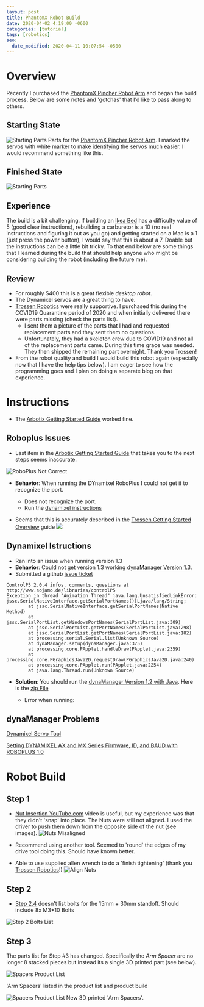 ```yaml
---
layout: post
title: PhantomX Robot Build
date: 2020-04-02 4:19:00 -0600
categories: [tutorial]
tags: [robotics]
seo:
  date_modified: 2020-04-11 10:07:54 -0500
---
```


# Overview

Recently I purchased the [PhantomX Pincher Robot Arm](https://www.trossenrobotics.com/p/PhantomX-Pincher-Robot-Arm.aspx) and began the build process. Below are some notes and 'gotchas' that I'd like to pass along to others.

## Starting State

![Starting Parts](/assets/img/post_images/PhantomX-Build/StartingParts.jpg)
Parts for the [PhantomX Pincher Robot Arm](https://www.trossenrobotics.com/p/PhantomX-Pincher-Robot-Arm.aspx). I marked the servos with white marker to make identifying the servos much easier. I would recommend something like this.

## Finished State

![Starting Parts](/assets/img/post_images/PhantomX-Build/FinishedPhanomXRobot.jpg)

## Experience

The build is a bit challenging. If building an [Ikea Bed](https://www.ikea.com/us/en/p/brimnes-bed-frame-with-storage-headboard-black-luroey-s79129608/) has a difficulty value of 5 (good clear instructions),  rebuilding a carburetor is a 10 (no real instructions and figuring it out as you go) and getting started on a Mac is a 1 (just press the power button), I would say that this is about a 7. Doable but the instructions can be a little bit tricky. To that end below are some things that I learned during the build that should help anyone who might be considering building the robot (including the future me).

## Review

* For roughly $400 this is a great flexible *desktop robot*. 
* The Dynamixel servos are a great thing to have. 
* [Trossen Robotics](https://www.trossenrobotics.com/) were really supportive. I purchased this during the COVID19 Quarantine period of 2020 and when initially delivered there were parts missing (check the parts list). 
  * I sent them a picture of the parts that I had and requested replacement parts and they sent them no questions.
  * Unfortunately, they had a skeleton crew due to COVID19 and not all of the replacement parts came. During this time grace was needed. They then shipped the remaining part overnight. Thank you Trossen!
* From the robot quality and build I would build this robot again (especially now that I have the help tips below). I am eager to see how the programming goes and I plan on doing a separate blog on that experience.


# Instructions

* The [Arbotix Getting Started Guide](https://learn.trossenrobotics.com/arbotix/7-arbotix-quick-start-guide) worked fine.

## Roboplus Issues

* Last item in the [Arbotix Getting Started Guide](https://learn.trossenrobotics.com/arbotix/7-arbotix-quick-start-guide) that takes you to the next steps seems inaccurate.

![RoboPlus Not Correct](/assets/img/post_images/PhantomX-Build/Dynamixel-Robopus-Not-Correct.jpg)

* **Behavior**: When running the DYnamixel RoboPlus I could not get it to recognize the port. 
    * Does not recognize the port.
    * Run the [dynamixel instructions](https://learn.trossenrobotics.com/index.php/getting-started-with-the-arbotix/1-using-the-tr-dynamixel-servo-tool#&panel1-1)

* Seems that this is accurately described in the  [Trossen Getting Started Overview](https://learn.trossenrobotics.com/) guide
![](/assets/img/post_images/PhantomX-Build/Dynamixel-ID-Guide.jpg)

## Dynamixel Istructions
* Ran into an issue when running version 1.3
* **Behavior**: Could not get version 1.3 working [dynaManager Version 1.3](https://github.com/Interbotix/dynaManager/releases/tag/1.3).
* Submitted a github [issue ticket](https://github.com/Interbotix/dynaManager/issues/2)

```
ControlP5 2.0.4 infos, comments, questions at http://www.sojamo.de/libraries/controlP5
Exception in thread "Animation Thread" java.lang.UnsatisfiedLinkError: jssc.SerialNativeInterface.getSerialPortNames()[Ljava/lang/String;
        at jssc.SerialNativeInterface.getSerialPortNames(Native Method)
        at jssc.SerialPortList.getWindowsPortNames(SerialPortList.java:309)
        at jssc.SerialPortList.getPortNames(SerialPortList.java:298)
        at jssc.SerialPortList.getPortNames(SerialPortList.java:182)
        at processing.serial.Serial.list(Unknown Source)
        at dynaManager.setup(dynaManager.java:375)
        at processing.core.PApplet.handleDraw(PApplet.java:2359)
        at processing.core.PGraphicsJava2D.requestDraw(PGraphicsJava2D.java:240)
        at processing.core.PApplet.run(PApplet.java:2254)
        at java.lang.Thread.run(Unknown Source)
```

* **Solution**: You should run the [dynaManager Version 1.2 with Java](https://github.com/Interbotix/dynaManager/releases/tag/1.2). Here is the [zip File](https://github.com/Interbotix/dynaManager/releases/download/1.2/dynaManager_windows_with_java.zip)


    
    * Error when running: 



## dynaManager Problems





[Dynamixel Servo Tool](https://learn.trossenrobotics.com/index.php/getting-started-with-the-arbotix/1-using-the-tr-dynamixel-servo-tool#&panel1-1)

[Setting DYNAMIXEL AX and MX Series Firmware, ID, and BAUD with ROBOPLUS 1.0](https://learn.trossenrobotics.com/projects/194-setting-dynamixel-ax-and-mx-series-firmware-id-and-baud-with-roboplus-1-0.html)

# Robot Build

## Step 1
* [Nut Insertion YouTube.com](https://youtu.be/o0JtXuj7HmA) video is useful, but my experience was that they didn't 'snap' into place. The Nuts were still not aligned. I used the driver to push them down from the opposite side of the nut (see images).
![Nuts Misaligned](/assets/img/post_images/PhantomX-Build/Misaligned-Nuts.jpg)


* Recommend using another tool. Seemed to 'round' the edges of my drive tool doing this. Should have known better. 
* Able to use supplied allen wrench to do a 'finish tightening' (thank you [Trossen Robotics](https://www.trossenrobotics.com)!)
![Align Nuts](/assets/img/post_images/PhantomX-Build/Align-Nuts.jpg)


## Step 2

* [Step 2.4](https://learn.trossenrobotics.com/16-interbotix/robot-arms/pincher-robot-arm/163-phantomx-pincher-robot-arm-assembly-guide.html) doesn't list bolts for the 15mm + 30mm standoff. Should include 8x M3*10 Bolts


![Step 2 Bolts List](/assets/img/post_images/PhantomX-Build/Step-2-Bolts-Incorrect.jpg)

## Step 3

The parts list for Step #3 has changed. Specifically the *Arm Spacer* are no longer 8 stacked pieces but instead its a single 3D printed part (see below).

![Spacers Product List](/assets/img/post_images/PhantomX-Build/SpacersProdList.jpg) 

'Arm Spacers' listed in the product list and product build

![Spacers Product List](/assets/img/post_images/PhantomX-Build/SpacersNew.jpg) 
New 3D printed 'Arm Spacers'.

